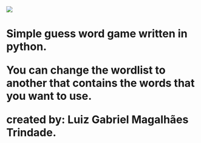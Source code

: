 <image src="https://www.gnu.org/graphics/gplv3-127x51.png">

<h1>
Simple guess word game written in python.

You can change the wordlist to another that 
contains the words that you want to use.

created by: Luiz Gabriel Magalhães Trindade.
</h1>
